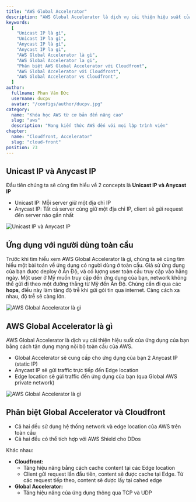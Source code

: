 ```yaml
---
title: "AWS Global Accelerator"
description: "AWS Global Accelerator là dịch vụ cải thiện hiệu suất của ứng dụng của bạn bằng cách tận dụng mạng nội bộ toàn cầu của AWS."
keywords:
  [
    "Unicast IP là gì",
    "Unicast IP la gi",
    "Anycast IP là gì",
    "Anycast IP la gi",
    "AWS Global Accelerator là gì",
    "AWS Global Accelerator la gi",
    "Phân biệt AWS Global Accelerator với Cloudfront",
    "AWS Global Accelerator với Cloudfront",
    "AWS Global Accelerator vs Cloudfront",
  ]
author:
  fullname: Phan Văn Đức
  username: ducpv
  avatar: "/configs/author/ducpv.jpg"
category:
  name: "Khóa học AWS từ cơ bản đến nâng cao"
  slug: "aws"
  description: "Mang kiến thức AWS đến với mọi lập trình viên"
chapter:
  name: "Cloudfront, Accelerator"
  slug: "cloud-front"
position: 73
---
```


## Unicast IP và Anycast IP

Đầu tiên chúng ta sẽ cùng tìm hiểu về 2 concepts là **Unicast IP và Anycast IP**

- Unicast IP: Mỗi server giữ một địa chỉ IP
- Anycast IP: Tất cả server cùng giữ một địa chỉ IP, client sẽ gửi request đến server nào gần nhất

![Unicast IP và Anycast IP](https://user-images.githubusercontent.com/29729545/153176578-7e06fe25-f933-4a02-a619-1fc275d90d73.png)

## Ứng dụng với người dùng toàn cầu

Trước khi tìm hiểu xem AWS Global Accelerator là gì, chúng ta sẽ cùng tìm hiểu một bài toán về ứng dụng có người dùng ở toàn cầu. Giả sử ứng dụng của bạn được deploy ở Ấn Độ, và có lượng user toàn cầu truy cập vào hằng ngày. Một user ở Mỹ muốn truy cập đến ứng dụng của bạn, network không thể gửi đi theo một đường thẳng từ Mỹ đến Ấn Độ. Chúng cần đi qua các **hops**, điều này làm tăng độ trễ khi gửi gói tin qua internet. Càng cách xa nhau, độ trễ sẽ càng lớn.

![AWS Global Accelerator là gì](https://user-images.githubusercontent.com/29729545/153230724-8a15bd83-020a-49b7-a02f-d6fce90699b0.png)

## AWS Global Accelerator là gì

AWS Global Accelerator là dịch vụ cải thiện hiệu suất của ứng dụng của bạn bằng cách tận dụng mạng nội bộ toàn cầu của AWS.

- Global Accelerator sẽ cung cấp cho ứng dụng của bạn 2 Anycast IP (static IP)
- Anycast IP sẽ gửi traffic trực tiếp đến Edge location
- Edge location sẽ gửi traffic đến ứng dụng của bạn (qua Global AWS private network)

![AWS Global Accelerator là gì](https://user-images.githubusercontent.com/29729545/153238666-efea5caf-ba0b-4234-9c82-ad5f7340626d.png)

## Phân biệt Global Accelerator và Cloudfront

- Cả hai đều sử dụng hệ thống network và edge location của AWS trên toàn cầu
- Cả hai đều có thể tích hợp với AWS Shield cho DDos

Khác nhau:

- **Cloudfront:**
  - Tăng hiệu năng bằng cách cache content tại các Edge location
  - Client gửi request lần đầu tiên, content sẽ được cache tại Edge. Từ các request tiếp theo, content sẽ được lấy tại cahed edge
- **Global Accelerator:**
  - Tăng hiệu năng của ứng dụng thông qua TCP và UDP
